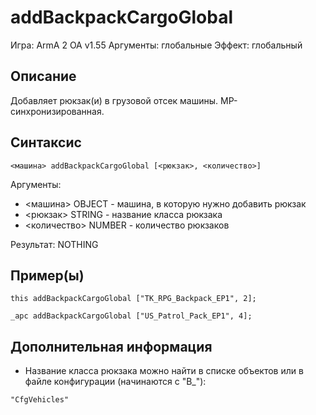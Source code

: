# addBackpackCargoGlobal

Игра: ArmA 2 OA v1.55
Аргументы: глобальные
Эффект: глобальный

## Описание

Добавляет рюкзак(и) в грузовой отсек машины. MP-синхронизированная.

## Синтаксис

```SQF
<машина> addBackpackCargoGlobal [<рюкзак>, <количество>]
```

Аргументы:

* <машина> OBJECT - машина, в которую нужно добавить рюкзак
* <рюкзак> STRING - название класса рюкзака
* <количество> NUMBER - количество рюкзаков

Результат:
NOTHING

## Пример(ы)

```SQF
this addBackpackCargoGlobal ["TK_RPG_Backpack_EP1", 2];
```

```SQF
_apc addBackpackCargoGlobal ["US_Patrol_Pack_EP1", 4];
```

## Дополнительная информация

* Название класса рюкзака можно найти в списке объектов или в файле конфигурации (начинаются с "B_"):

```SQF
"CfgVehicles"
```
